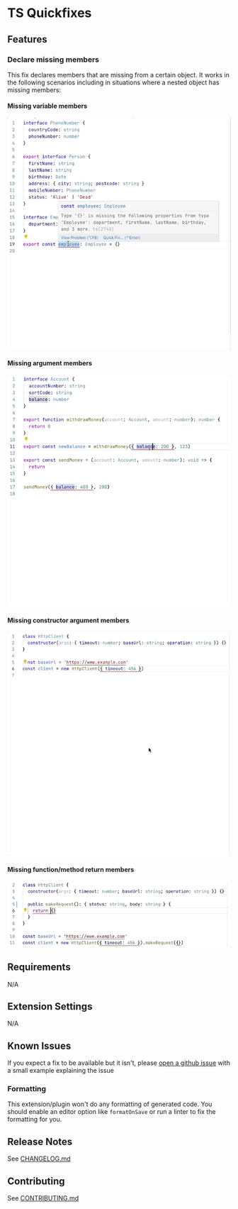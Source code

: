 # TS Quickfixes

## Features

### Declare missing members

This fix declares members that are missing from a certain object. It works in the following scenarios including in
situations where a nested object has missing members:

#### Missing variable members

![Missing variable members](gifs/missing-variable-members.gif)

#### Missing argument members

![Missing argument members](gifs/missing-argument-members.gif)

#### Missing constructor argument members

![Missing constructor members](gifs/missing-constructor-argument-members.gif)

#### Missing function/method return members

![Missing function/method return members](gifs/missing-method-return-members.gif)

## Requirements

N/A

<!-- If you have any requirements or dependencies, add a section describing those and how to install and configure them. -->

## Extension Settings

N/A

<!-- Include if your extension adds any VS Code settings through the `contributes.configuration` extension point.

For example:

This extension contributes the following settings:

* `myExtension.enable`: enable/disable this extension
* `myExtension.thing`: set to `blah` to do something -->

## Known Issues

If you expect a fix to be available but it isn't, please [open a github issue](https://github.com/tamj0rd2/ts-quickfixes/issues/new) with a small example explaining the issue

### Formatting

This extension/plugin won't do any formatting of generated code. You should
enable an editor option like `formatOnSave` or run a linter to fix the formatting
for you.

## Release Notes

See [CHANGELOG.md](https://github.com/tamj0rd2/ts-quickfixes/blob/master/packages/plugin/CHANGELOG.md)

## Contributing

See [CONTRIBUTING.md](https://github.com/tamj0rd2/ts-quickfixes/blob/master/CONTRIBUTING.md)
